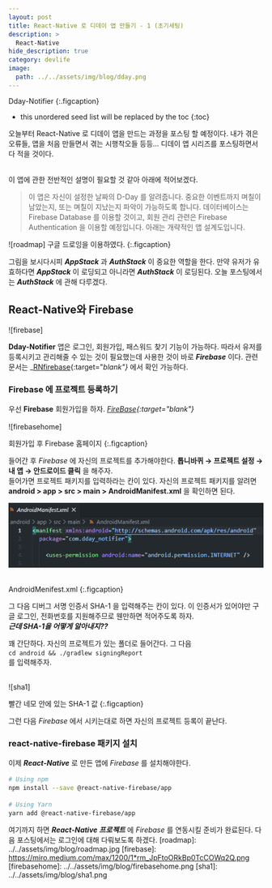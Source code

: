 ```yaml
---
layout: post
title: React-Native 로 디데이 앱 만들기 - 1 (초기세팅)
description: >
  React-Native
hide_description: true
category: devlife
image:
  path: ../../assets/img/blog/dday.png
---
```


Dday-Notifier
{:.figcaption}

* this unordered seed list will be replaced by the toc
{:toc}

오늘부터 React-Native 로 디데이 앱을 만드는 과정을 포스팅 할 예정이다. 내가 겪은 오류들, 앱을 처음 만들면서 겪는 시행착오들 등등... 디데이 앱 시리즈를 포스팅하면서 다 적을 것이다.
<br><br>

이 앱에 관한 전반적인 설명이 필요할 것 같아 아래에 적어보겠다.

> 이 앱은 자신이 설정한 날짜의 D-Day 를 알려줍니다. 중요한 이벤트까지 며칠이 남았는지, 또는 며칠이 지났는지 파악이 가능하도록 합니다. 데이터베이스는 Firebase Database 를 이용할 것이고, 회원 관리 관련은 Firebase Authentication 을 이용할 예정입니다. 아래는 개략적인 앱 설계도입니다.

![roadmap]
구글 드로잉을 이용하였다.
{:.figcaption}

그림을 보시다시피 **_AppStack_** 과 **_AuthStack_** 이 중요한 역할을 한다. 만약 유저가 유효하다면 **_AppStack_** 이 로딩되고 아니라면 **_AuthStack_** 이 로딩된다.
오늘 포스팅에서는 **_AuthStack_** 에 관해 다루겠다.

## React-Native와 Firebase

![firebase]

**Dday-Notifier** 앱은 로그인, 회원가입, 패스워드 찾기 기능이 가능하다. 따라서 유저를 등록시키고 관리해줄 수 있는 것이 필요했는데 사용한 것이 바로 **_Firebase_** 이다. 
관련 문서는 _[RNfirebase](https://rnfirebase.io/){:target="_blank"}_ 에서 확인 가능하다. 

### Firebase 에 프로젝트 등록하기

우선 **Firebase** 회원가입을 하자. _[FireBase](https://firebase.google.com/){:target="_blank_"}_ <br><br>
![firebasehome]

회원가입 후 Firebase 홈페이지
{:.figcaption}

들어간 후 _Firebase_ 에 자신의 프로젝트를 추가해야한다. **톱니바퀴 → 프로젝트 설정 → 내 앱 → 안드로이드 클릭** 을 해주자.<br>
들어가면 프로젝트 패키지를 입력하라는 칸이 있다. 자신의 프로젝트 패키지를 알려면 **android > app > src > main > AndroidManifest.xml** 을 확인하면 된다. <br>

<div style="text-align:center;"><img src="../../assets/img/blog/manifest.png" alt="Menifest"></div><br>

AndroidMenifest.xml
{:.figcaption}

그 다음 디버그 서명 인증서 SHA-1 을 입력해주는 칸이 있다. 이 인증서가 있어야만 구글 로그인, 전화번호를 지원해주므로 웬만하면 적어주도록 하자.<br>
***근데 SHA-1을 어떻게 알아내지??*** <br>

꽤 간단하다. 자신의 프로젝트가 있는 폴더로 들어간다. 그 다음 <br>
```cd android && ./gradlew signingReport```<br>
를 입력해주자. <br><br>

![sha1]<br>

빨간 네모 안에 있는 SHA-1 값
{:.figcaption}

그런 다음 _Firebase_ 에서 시키는대로 하면 자신의 프로젝트 등록이 끝난다. 

### react-native-firebase 패키지 설치

이제 **_React-Native_** 로 만든 앱에 _Firebase_ 를 설치해야한다. <br>

~~~ bash
# Using npm
npm install --save @react-native-firebase/app

# Using Yarn
yarn add @react-native-firebase/app
~~~

여기까지 하면 **_React-Native 프로젝트_** 에 _Firebase_ 를 연동시킬 준비가 완료된다. 다음 포스팅에서는 로그인에 대해 다뤄보도록 하겠다.
[roadmap]: ../../assets/img/blog/roadmap.jpg
[firebase]: https://miro.medium.com/max/1200/1*rm_JpFtoORkBp0TcCOWq2Q.png
[firebasehome]: ../../assets/img/blog/firebasehome.png
[sha1]: ../../assets/img/blog/sha1.png